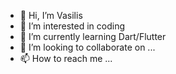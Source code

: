 - 👋 Hi, I’m Vasilis
- 👀 I’m interested in coding
- 🌱 I’m currently learning Dart/Flutter
- 💞️ I’m looking to collaborate on ...
- 📫 How to reach me ...

<!---
arg0nath/arg0nath is a ✨ special ✨ repository because its `README.md` (this file) appears on your GitHub profile.
You can click the Preview link to take a look at your changes.
--->
